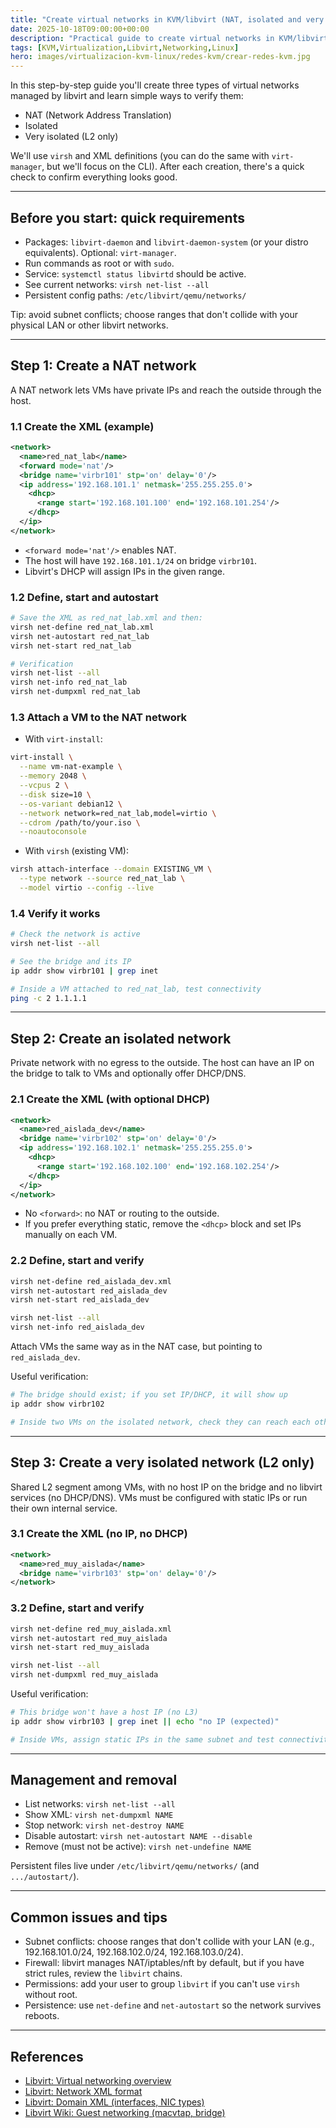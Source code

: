 ```yaml
---
title: "Create virtual networks in KVM/libvirt (NAT, isolated and very isolated)"
date: 2025-10-18T09:00:00+00:00
description: "Practical guide to create virtual networks in KVM/libvirt: NAT, isolated and very isolated networks. Includes virsh commands, XML examples and verification steps."
tags: [KVM,Virtualization,Libvirt,Networking,Linux]
hero: images/virtualizacion-kvm-linux/redes-kvm/crear-redes-kvm.jpg
---
```


In this step-by-step guide you'll create three types of virtual networks managed by libvirt and learn simple ways to verify them:

- NAT (Network Address Translation)
- Isolated
- Very isolated (L2 only)

We'll use `virsh` and XML definitions (you can do the same with `virt-manager`, but we'll focus on the CLI). After each creation, there's a quick check to confirm everything looks good.

---

## Before you start: quick requirements

- Packages: `libvirt-daemon` and `libvirt-daemon-system` (or your distro equivalents). Optional: `virt-manager`.
- Run commands as root or with `sudo`.
- Service: `systemctl status libvirtd` should be active.
- See current networks: `virsh net-list --all`
- Persistent config paths: `/etc/libvirt/qemu/networks/`

Tip: avoid subnet conflicts; choose ranges that don't collide with your physical LAN or other libvirt networks.

---

## Step 1: Create a NAT network

A NAT network lets VMs have private IPs and reach the outside through the host.

### 1.1 Create the XML (example)

```xml
<network>
  <name>red_nat_lab</name>
  <forward mode='nat'/>
  <bridge name='virbr101' stp='on' delay='0'/>
  <ip address='192.168.101.1' netmask='255.255.255.0'>
    <dhcp>
      <range start='192.168.101.100' end='192.168.101.254'/>
    </dhcp>
  </ip>
</network>
```

- `<forward mode='nat'/>` enables NAT.
- The host will have `192.168.101.1/24` on bridge `virbr101`.
- Libvirt's DHCP will assign IPs in the given range.

### 1.2 Define, start and autostart

```bash
# Save the XML as red_nat_lab.xml and then:
virsh net-define red_nat_lab.xml
virsh net-autostart red_nat_lab
virsh net-start red_nat_lab

# Verification
virsh net-list --all
virsh net-info red_nat_lab
virsh net-dumpxml red_nat_lab
```

### 1.3 Attach a VM to the NAT network

- With `virt-install`:

```bash
virt-install \
  --name vm-nat-example \
  --memory 2048 \
  --vcpus 2 \
  --disk size=10 \
  --os-variant debian12 \
  --network network=red_nat_lab,model=virtio \
  --cdrom /path/to/your.iso \
  --noautoconsole
```

- With `virsh` (existing VM):

```bash
virsh attach-interface --domain EXISTING_VM \
  --type network --source red_nat_lab \
  --model virtio --config --live
```

### 1.4 Verify it works

```bash
# Check the network is active
virsh net-list --all

# See the bridge and its IP
ip addr show virbr101 | grep inet

# Inside a VM attached to red_nat_lab, test connectivity
ping -c 2 1.1.1.1
```

---

## Step 2: Create an isolated network

Private network with no egress to the outside. The host can have an IP on the bridge to talk to VMs and optionally offer DHCP/DNS.

### 2.1 Create the XML (with optional DHCP)

```xml
<network>
  <name>red_aislada_dev</name>
  <bridge name='virbr102' stp='on' delay='0'/>
  <ip address='192.168.102.1' netmask='255.255.255.0'>
    <dhcp>
      <range start='192.168.102.100' end='192.168.102.254'/>
    </dhcp>
  </ip>
</network>
```

- No `<forward>`: no NAT or routing to the outside.
- If you prefer everything static, remove the `<dhcp>` block and set IPs manually on each VM.

### 2.2 Define, start and verify

```bash
virsh net-define red_aislada_dev.xml
virsh net-autostart red_aislada_dev
virsh net-start red_aislada_dev

virsh net-list --all
virsh net-info red_aislada_dev
```

Attach VMs the same way as in the NAT case, but pointing to `red_aislada_dev`.

Useful verification:

```bash
# The bridge should exist; if you set IP/DHCP, it will show up
ip addr show virbr102

# Inside two VMs on the isolated network, check they can reach each other (ping by IP)
```

---

## Step 3: Create a very isolated network (L2 only)

Shared L2 segment among VMs, with no host IP on the bridge and no libvirt services (no DHCP/DNS). VMs must be configured with static IPs or run their own internal service.

### 3.1 Create the XML (no IP, no DHCP)

```xml
<network>
  <name>red_muy_aislada</name>
  <bridge name='virbr103' stp='on' delay='0'/>
</network>
```

### 3.2 Define, start and verify

```bash
virsh net-define red_muy_aislada.xml
virsh net-autostart red_muy_aislada
virsh net-start red_muy_aislada

virsh net-list --all
virsh net-dumpxml red_muy_aislada
```

Useful verification:

```bash
# This bridge won't have a host IP (no L3)
ip addr show virbr103 | grep inet || echo "no IP (expected)"

# Inside VMs, assign static IPs in the same subnet and test connectivity between them
```

---

## Management and removal

- List networks: `virsh net-list --all`
- Show XML: `virsh net-dumpxml NAME`
- Stop network: `virsh net-destroy NAME`
- Disable autostart: `virsh net-autostart NAME --disable`
- Remove (must not be active): `virsh net-undefine NAME`

Persistent files live under `/etc/libvirt/qemu/networks/` (and `.../autostart/`).

---

## Common issues and tips

- Subnet conflicts: choose ranges that don't collide with your LAN (e.g., 192.168.101.0/24, 192.168.102.0/24, 192.168.103.0/24).
- Firewall: libvirt manages NAT/iptables/nft by default, but if you have strict rules, review the `libvirt` chains.
- Permissions: add your user to group `libvirt` if you can't use `virsh` without root.
- Persistence: use `net-define` and `net-autostart` so the network survives reboots.

---

## References

- [Libvirt: Virtual networking overview](https://libvirt.org/network.html)
- [Libvirt: Network XML format](https://libvirt.org/formatnetwork.html)
- [Libvirt: Domain XML (interfaces, NIC types)](https://libvirt.org/formatdomain.html)
- [Libvirt Wiki: Guest networking (macvtap, bridge)](https://wiki.libvirt.org/page/Guest_Networking)